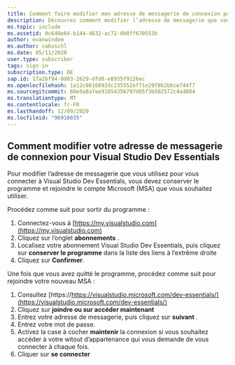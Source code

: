 ```yaml
---
title: Comment faire modifier mon adresse de messagerie de connexion pour mon abonnement dev Essentials ?
description: Découvrez comment modifier l’adresse de messagerie que vous utilisez pour vous connecter à votre abonnement Visual Studio Dev Essentials
ms.topic: include
ms.assetid: 0c648e64-b144-4632-ac72-0b8ff670553b
author: evanwindom
ms.author: cabuschl
ms.date: 05/11/2020
user.type: subscriber
tags: sign-in
subscription.type: DE
sap.id: 17a2bf94-0d03-2629-dfd8-e8935f9126ec
ms.openlocfilehash: 1a12c0616892dc235552ef71e29f8b2bbce744f7
ms.sourcegitcommit: 60e5a8a7ee91854356797d05f3b502572c4a4884
ms.translationtype: MT
ms.contentlocale: fr-FR
ms.lasthandoff: 12/09/2020
ms.locfileid: "96916035"
---
```

## <a name="how-to-change-your-sign-in-email-for-visual-studio-dev-essentials"></a>Comment modifier votre adresse de messagerie de connexion pour Visual Studio Dev Essentials

Pour modifier l’adresse de messagerie que vous utilisez pour vous connecter à Visual Studio Dev Essentials, vous devez conserver le programme et rejoindre le compte Microsoft (MSA) que vous souhaitez utiliser. 

Procédez comme suit pour sortir du programme :
1. Connectez-vous à [https://my.visualstudio.com](https://my.visualstudio.com)
0. Cliquez sur l’onglet **abonnements** .
0. Localisez votre abonnement Visual Studio Dev Essentials, puis cliquez sur **conserver le programme** dans la liste des liens à l’extrême droite
0. Cliquez sur **Confirmer**.

Une fois que vous avez quitté le programme, procédez comme suit pour rejoindre votre nouveau MSA :
1. Consultez [https://https://visualstudio.microsoft.com/dev-essentials/](https://visualstudio.microsoft.com/dev-essentials/)
0. Cliquez sur **joindre ou sur accéder maintenant**
0. Entrez votre adresse de messagerie, puis cliquez sur **suivant** .
0. Entrez votre mot de passe.
0. Activez la case à cocher **maintenir** la connexion si vous souhaitez accéder à votre witout d’appartenance qui vous demande de vous connecter à chaque fois. 
0. Cliquer sur **se connecter**
